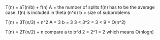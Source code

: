 T(n) = aT(n/b) + f(n)
A = the number of splits
f(n) has to be the average case. f(n) is included in theta (n^d)
b = size of subproblems

T(n) = 3T(n/3) + n^2
A = 3 
b = 3
3 < 3^2 = 3 < 9  = O(n^2)

T(n) = 2T(n/2) + n
compare a to b^d 
2 = 2^1 = 2  which means O(nlogn)
